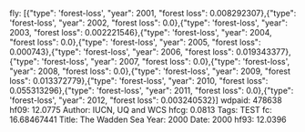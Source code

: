 fly: [{"type": 'forest-loss', "year": 2001, "forest loss": 0.008292307},{"type": 'forest-loss', "year": 2002, "forest loss": 0.0},{"type": 'forest-loss', "year": 2003, "forest loss": 0.002221546},{"type": 'forest-loss', "year": 2004, "forest loss": 0.0},{"type": 'forest-loss', "year": 2005, "forest loss": 0.000743},{"type": 'forest-loss', "year": 2006, "forest loss": 0.019343377},{"type": 'forest-loss', "year": 2007, "forest loss": 0.0},{"type": 'forest-loss', "year": 2008, "forest loss": 0.0},{"type": 'forest-loss', "year": 2009, "forest loss": 0.013372779},{"type": 'forest-loss', "year": 2010, "forest loss": 0.055313296},{"type": 'forest-loss', "year": 2011, "forest loss": 0.0},{"type": 'forest-loss', "year": 2012, "forest loss": 0.003240532}]
wdpaid: 478638
hf09: 12.0775
Author: IUCN, UQ and WCS
hfcg: 0.0813
Tags: TEST
fc: 16.68467441
Title: The Wadden Sea
Year: 2000
Date: 2000
hf93: 12.0396
